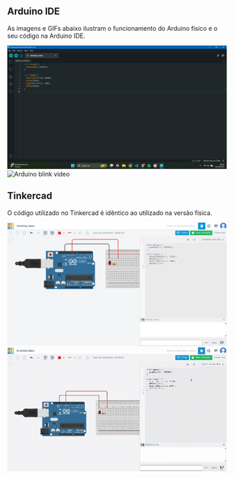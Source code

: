 ## Arduino IDE
As imagens e GIFs abaixo ilustram o funcionamento do Arduino físico e o seu código na Arduino IDE.

<img src="arduino_blink.png" title="Arduino blink">
<img src="arduino_video.gif" title="Arduino blink video">



## Tinkercad
O código utilizado no Tinkercad é idêntico ao utilizado na versão física.

<img src="tinkercad_blink.png" title="Tinkercad blink">
<img src="tinkercad_video.gif" title="Tinkercad blink">
